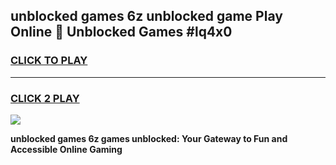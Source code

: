 
## unblocked games 6z unblocked game Play Online 👋 Unblocked Games #lq4x0
<h3>
<a href="https://premium.freeplayer.one?title=unblocked_games_6z&ref=21F">CLICK TO PLAY</a></h3>
<hr>

<h3>
<a href="https://premium.freeplayer.one?title=unblocked_games_6z&ref=21F">CLICK 2 PLAY</a>
  
</h3>

<a href="https://premium.freeplayer.one?title=unblocked_games_6z&ref=21F/"><img src="https://clearcache.store/games.png"></a>


**unblocked games 6z games unblocked: Your Gateway to Fun and Accessible Online Gaming**
